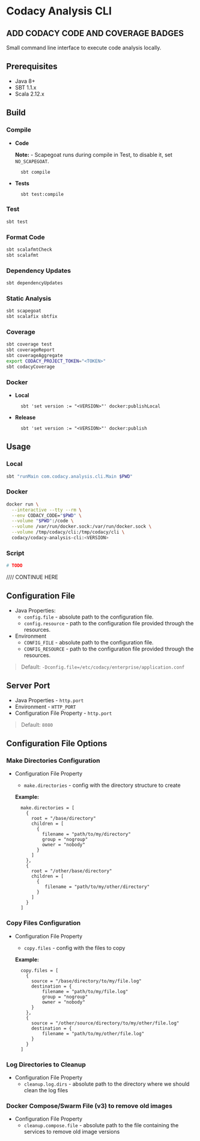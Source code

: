 # Codacy Analysis CLI

## **ADD CODACY CODE AND COVERAGE BADGES**

Small command line interface to execute code analysis locally.

## Prerequisites

* Java 8+
* SBT 1.1.x
* Scala 2.12.x

## Build

### Compile

* **Code**

    **Note:** - Scapegoat runs during compile in Test, to disable it, set `NO_SCAPEGOAT`.

        sbt compile
        
* **Tests**

        sbt test:compile

### Test

```sh
sbt test
```

### Format Code

```sh
sbt scalafmtCheck
sbt scalafmt
```

### Dependency Updates

```sh
sbt dependencyUpdates
```

### Static Analysis

```sh
sbt scapegoat
sbt scalafix sbtfix
```

### Coverage

```sh
sbt coverage test
sbt coverageReport
sbt coverageAggregate
export CODACY_PROJECT_TOKEN="<TOKEN>"
sbt codacyCoverage
```

### Docker

* **Local**

        sbt 'set version := "<VERSION>"' docker:publishLocal

* **Release**

        sbt 'set version := "<VERSION>"' docker:publish

## Usage

### Local

```sh
sbt "runMain com.codacy.analysis.cli.Main $PWD"
```

### Docker

```sh
docker run \
  --interactive --tty --rm \
  --env CODACY_CODE="$PWD" \
  --volume "$PWD":/code \
  --volume /var/run/docker.sock:/var/run/docker.sock \
  --volume /tmp/codacy/cli:/tmp/codacy/cli \
  codacy/codacy-analysis-cli:<VERSION>
```

### Script

```sh
# TODO
```

//// CONTINUE HERE

## Configuration File

* Java Properties:
    * `config.file` - absolute path to the configuration file.
    * `config.resource` - path to the configuration file provided through the resources.
* Environment
    * `CONFIG_FILE` - absolute path to the configuration file.
    * `CONFIG_RESOURCE` - path to the configuration file provided through the resources.

> Default: `-Dconfig.file=/etc/codacy/enterprise/application.conf`

## Server Port

* Java Properties - `http.port`
* Environment - `HTTP_PORT`
* Configuration File Property - `http.port`

> Default: `8080`

## Configuration File Options

### Make Directories Configuration

* Configuration File Property
    * `make.directories` - config with the directory structure to create

    **Example:**
    
        make.directories = [
          {
            root = "/base/directory"
            children = [
              {
                filename = "path/to/my/directory"
                group = "nogroup"
                owner = "nobody"
              }
            ]
          },
          {
            root = "/other/base/directory"
            children = [
              {
                 filename = "path/to/my/other/directory"
              }
            ]
          }
        ]

### Copy Files Configuration

* Configuration File Property
    * `copy.files` - config with the files to copy

    **Example:**

        copy.files = [
          {
            source = "/base/directory/to/my/file.log"
            destination = {
                filename = "path/to/my/file.log"
                group = "nogroup"
                owner = "nobody"
            }
          },
          {
            source = "/other/source/directory/to/my/other/file.log"
            destination = {
                filename = "path/to/my/other/file.log"
            }
          }
        ]

### Log Directories to Cleanup

* Configuration File Property
    * `cleanup.log.dirs` - absolute path to the directory where we should clean the log files

### Docker Compose/Swarm File (v3) to remove old images

* Configuration File Property
    * `cleanup.compose.file` - absolute path to the file containing the services to remove old image versions
